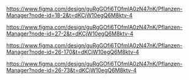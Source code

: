 https://www.figma.com/design/guRgGOfi6TOfmlA0zN47nK/Pflanzen-Manager?node-id=18-2&t=dKCjW10egQ6M8ktv-4

https://www.figma.com/design/guRgGOfi6TOfmlA0zN47nK/Pflanzen-Manager?node-id=27-2&t=dKCjW10egQ6M8ktv-4

https://www.figma.com/design/guRgGOfi6TOfmlA0zN47nK/Pflanzen-Manager?node-id=26-170&t=dKCjW10egQ6M8ktv-4

https://www.figma.com/design/guRgGOfi6TOfmlA0zN47nK/Pflanzen-Manager?node-id=26-73&t=dKCjW10egQ6M8ktv-4